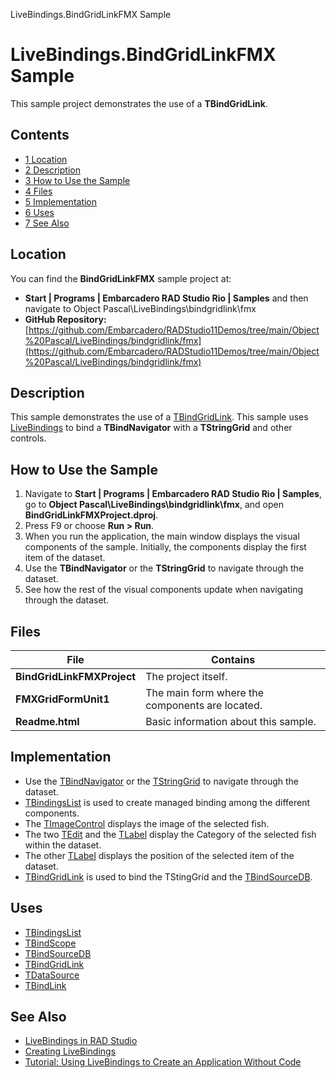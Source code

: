 LiveBindings.BindGridLinkFMX Sample[]()
# LiveBindings.BindGridLinkFMX Sample 


This sample project demonstrates the use of a **TBindGridLink**.
## Contents



* [1 Location](#Location)
* [2 Description](#Description)
* [3 How to Use the Sample](#How_to_Use_the_Sample)
* [4 Files](#Files)
* [5 Implementation](#Implementation)
* [6 Uses](#Uses)
* [7 See Also](#See_Also)


## Location 

You can find the **BindGridLinkFMX** sample project at:
* **Start | Programs | Embarcadero RAD Studio Rio | Samples** and then navigate to Object Pascal\LiveBindings\bindgridlink\fmx
* **GitHub Repository:**[https://github.com/Embarcadero/RADStudio11Demos/tree/main/Object%20Pascal/LiveBindings/bindgridlink/fmx](https://github.com/Embarcadero/RADStudio11Demos/tree/main/Object%20Pascal/LiveBindings/bindgridlink/fmx)

## Description 

This sample demonstrates the use of a [TBindGridLink](http://docwiki.embarcadero.com/Libraries/en/Data.Bind.Components.TBindGridLink). This sample uses [LiveBindings](http://docwiki.embarcadero.com/RADStudio/en/LiveBindings_in_RAD_Studio) to bind a **TBindNavigator** with a **TStringGrid** and other controls.
## How to Use the Sample 


1.  Navigate to **Start | Programs | Embarcadero RAD Studio Rio | Samples**, go to **Object Pascal\LiveBindings\bindgridlink\fmx**, and open **BindGridLinkFMXProject.dproj**.
2.  Press F9 or choose **Run > Run**.
3.  When you run the application, the main window displays the visual components of the sample. Initially, the components display the first item of the dataset.
4.  Use the **TBindNavigator** or the **TStringGrid** to navigate through the dataset.
5.  See how the rest of the visual components update when navigating through the dataset.

## Files 



| **File**                   | **Contains**                                    |
| -------------------------- | ----------------------------------------------- |
| **BindGridLinkFMXProject** | The project itself.                             |
| **FMXGridFormUnit1**       | The main form where the components are located. |
| **Readme.html**            | Basic information about this sample.            |


## Implementation 


*  Use the [TBindNavigator](http://docwiki.embarcadero.com/Libraries/en/Fmx.Bind.Navigator.TBindNavigator) or the [TStringGrid](http://docwiki.embarcadero.com/Libraries/en/FMX.Grid.TStringGrid) to navigate through the dataset.
* [TBindingsList](http://docwiki.embarcadero.com/Libraries/en/Data.Bind.Components.TBindingsList) is used to create managed binding among the different components.
*  The [TImageControl](http://docwiki.embarcadero.com/Libraries/en/FMX.StdCtrls.TImageControl) displays the image of the selected fish.
*  The two [TEdit](http://docwiki.embarcadero.com/Libraries/en/FMX.Edit.TEdit) and the [TLabel](http://docwiki.embarcadero.com/Libraries/en/FMX.StdCtrls.TLabel) display the Category of the selected fish within the dataset.
*  The other [TLabel](http://docwiki.embarcadero.com/Libraries/en/FMX.StdCtrls.TLabel) displays the position of the selected item of the dataset.
* [TBindGridLink](http://docwiki.embarcadero.com/Libraries/en/Data.Bind.Components.TBindGridLink) is used to bind the TStingGrid and the [TBindSourceDB](http://docwiki.embarcadero.com/Libraries/en/Data.Bind.DBScope.TBindSourceDB).

## Uses 


* [TBindingsList](http://docwiki.embarcadero.com/Libraries/en/Data.Bind.Components.TBindingsList)
* [TBindScope](http://docwiki.embarcadero.com/Libraries/en/Data.Bind.Components.TBindScope)
* [TBindSourceDB](http://docwiki.embarcadero.com/Libraries/en/Data.Bind.DBScope.TBindSourceDB)
* [TBindGridLink](http://docwiki.embarcadero.com/Libraries/en/Data.Bind.Components.TBindGridLink)
* [TDataSource](http://docwiki.embarcadero.com/Libraries/en/Data.DB.TDataSource)
* [TBindLink](http://docwiki.embarcadero.com/Libraries/en/Data.Bind.Components.TBindLink)

## See Also 


* [LiveBindings in RAD Studio](http://docwiki.embarcadero.com/RADStudio/en/LiveBindings_in_RAD_Studio)
* [Creating LiveBindings](http://docwiki.embarcadero.com/RADStudio/en/Creating_LiveBindings)
* [Tutorial: Using LiveBindings to Create an Application Without Code](http://docwiki.embarcadero.com/RADStudio/en/Tutorial:_Using_LiveBindings_to_Create_an_Application_Without_Code)





